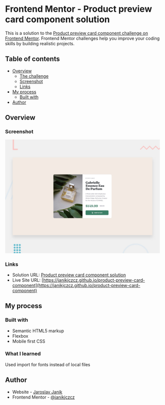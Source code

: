 # Frontend Mentor - Product preview card component solution

This is a solution to the [Product preview card component challenge on Frontend Mentor](https://www.frontendmentor.io/challenges/product-preview-card-component-GO7UmttRfa). Frontend Mentor challenges help you improve your coding skills by building realistic projects. 

## Table of contents

- [Overview](#overview)
  - [The challenge](#the-challenge)
  - [Screenshot](#screenshot)
  - [Links](#links)
- [My process](#my-process)
  - [Built with](#built-with)
- [Author](#author)

## Overview

### Screenshot

![](./screenshot.jpg)

### Links

- Solution URL: [Product preview card component solution](#)
- Live Site URL: [https://janikjczcz.github.io/product-preview-card-component](https://janikjczcz.github.io/product-preview-card-component)

## My process

### Built with

- Semantic HTML5 markup
- Flexbox
- Mobile first CSS

### What I learned

Used import for fonts instead of local files

## Author

- Website - [Jaroslav Janik](https://www.jaroslavjanik.cz)
- Frontend Mentor - [@janikjczcz](https://www.frontendmentor.io/profile/janikjczcz)